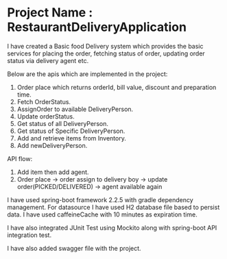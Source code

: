 # Project Name : RestaurantDeliveryApplication

I have created a Basic food Delivery system which provides the basic services for placing the order, fetching status of order, updating order status via delivery agent etc.

Below are the apis which are implemented in the project:

1. Order place which returns orderId, bill value, discount and preparation time.
2. Fetch OrderStatus.
3. AssignOrder to available DeliveryPerson.
4. Update orderStatus.
5. Get status of all DeliveryPerson.
6. Get status of Specific DeliveryPerson.
7. Add and retrieve items from Inventory.
8. Add newDeliveryPerson.

API flow:

1. Add item then add agent.
2. Order place -> order assign to delivery boy -> update order(PICKED/DELIVERED) -> agent available again


I have used spring-boot framework 2.2.5 with gradle dependency management. 
For datasource I  have used H2 database file based to persist data. I have used caffeineCache with 10 minutes as expiration time. 

I have also integrated JUnit Test using Mockito along with spring-boot API integration test.

I have also added swagger file with the project.
